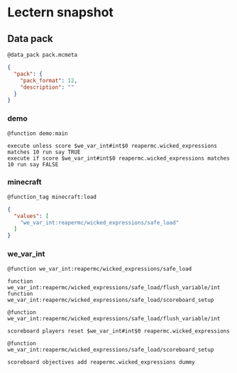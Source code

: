 # Lectern snapshot

## Data pack

`@data_pack pack.mcmeta`

```json
{
  "pack": {
    "pack_format": 12,
    "description": ""
  }
}
```

### demo

`@function demo:main`

```mcfunction
execute unless score $we_var_int#int$0 reapermc.wicked_expressions matches 10 run say TRUE
execute if score $we_var_int#int$0 reapermc.wicked_expressions matches 10 run say FALSE
```

### minecraft

`@function_tag minecraft:load`

```json
{
  "values": [
    "we_var_int:reapermc/wicked_expressions/safe_load"
  ]
}
```

### we_var_int

`@function we_var_int:reapermc/wicked_expressions/safe_load`

```mcfunction
function we_var_int:reapermc/wicked_expressions/safe_load/flush_variable/int
function we_var_int:reapermc/wicked_expressions/safe_load/scoreboard_setup
```

`@function we_var_int:reapermc/wicked_expressions/safe_load/flush_variable/int`

```mcfunction
scoreboard players reset $we_var_int#int$0 reapermc.wicked_expressions
```

`@function we_var_int:reapermc/wicked_expressions/safe_load/scoreboard_setup`

```mcfunction
scoreboard objectives add reapermc.wicked_expressions dummy
```
